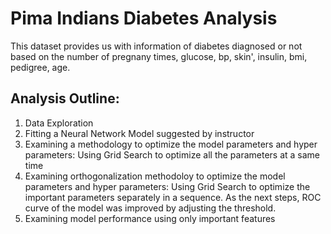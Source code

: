 # Pima Indians Diabetes Analysis
This dataset provides us with information of diabetes diagnosed or not based on the number of pregnany times, glucose, bp, skin', insulin, bmi, pedigree, age. 

## Analysis Outline:
1. Data Exploration
2. Fitting a Neural Network Model suggested by instructor
3. Examining a methodology to optimize the model parameters and hyper parameters: Using Grid Search to optimize all the parameters at a same time
4. Examining orthogonalization methodoloy to optimize the model parameters and hyper parameters: Using Grid Search to optimize the important parameters separately in a sequence. As the next steps, ROC curve of the model was improved by adjusting the threshold.
5. Examining model performance using only important features
